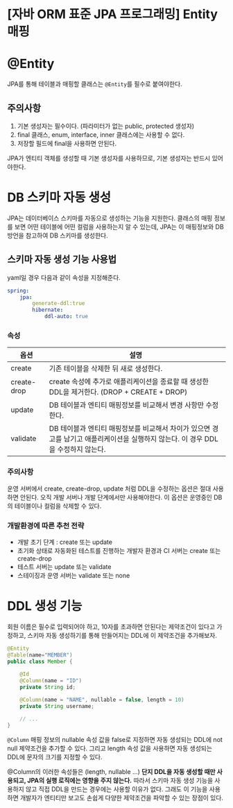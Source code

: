 # [자바 ORM 표준 JPA 프로그래밍] Entity 매핑

# @Entity
JPA를 통해 테이블과 매핑할 클래스는 `@Entity`를 필수로 붙여야한다. 
## 주의사항
1. 기본 생성자는 필수이다. (파라미터가 없는 public, protected 생성자)
2. final 클래스, enum, interface, inner 클래스에는 사용할 수 없다.
3. 저장할 필드에 final을 사용하면 안된다.

JPA가 엔티티 객체를 생성할 때 기본 생성자를 사용하므로, 기본 생성자는 반드시 있어야한다.

# DB 스키마 자동 생성
JPA는 데이터베이스 스키마를 자동으로 생성하는 기능을 지원한다. 클래스의 매핑 정보를 보면 어떤 테이블에 어떤 컬럼을 사용하는지 알 수 있는데, JPA는 이 매핑정보와 DB 방언을 참고하여 DB 스키마를 생성한다.

## 스키마 자동 생성 기능 사용법 
yaml일 경우 다음과 같이 속성을 지정해준다. 
``` yml
spring:
    jpa:
        generate-ddl:true
        hibernate:
            ddl-auto: true
```

### 속성
|옵션|설명|
----|-----
|create|기존 테이블을 삭제한 뒤 새로 생성한다.|
|create-drop|create 속성에 추가로 애플리케이션을 종료할 때 생성한 DDL을 제거한다. (DROP + CREATE + DROP)|
|update|DB 테이블과 엔티티 매핑정보를 비교해서 변경 사항만 수정한다.|
|validate|DB 테이블과 엔티티 매핑정보를 비교해서 차이가 있으면 경고를 남기고 애플리케이션을 실행하지 않는다. 이 경우 DDL을 수정하지 않는다.|

### 주의사항 
운영 서버에서 create, create-drop, update 처럼 DDL을 수정하는 옵션은 절대 사용하면 안된다. 오직 개발 서버나 개발 단계에서만 사용해야한다. 이 옵션은 운영중인 DB의 테이블이나 컬럼을 삭제할 수 있다.

### 개발환경에 따른 추천 전략
- 개발 초기 단계 : create 또는 update
- 초기화 상태로 자동화된 테스트를 진행하는 개발자 환경과 CI 서버는 create 또는 create-drop
- 테스트 서버는 update 또는 validate
- 스테이징과 운영 서버는 validate 또는 none

# DDL 생성 기능
회원 이름은 필수로 입력되어야 하고, 10자를 초과하면 안된다는 제약조건이 있다고 가정하고, 스키마 자동 생성하기를 통해 만들어지는 DDL에 이 제약조건을 추가해보자.

``` java
@Entity
@Table(name="MEMBER")
public class Member {
    
    @Id
    @Column(name = "ID")
    private String id;

    @Column(name = "NAME", nullable = false, length = 10)
    private String username;

    // ...
}
``` 

`@Column` 매핑 정보의 nullable 속성 값을 false로 지정하면 자동 생성되는 DDL에 not null 제약조건을 추가할 수 있다. 그리고 length 속성 값을 사용하면 자동 생성되는 DDL에 문자의 크기를 지정할 수 있다. 

@Column의 이러한 속성들은 (length, nullable ...) **단지 DDL을 자동 생성할 때만 사용되고, JPA의 실행 로직에는 영향을 주지 않는다.** 따라서 스키마 자동 생성 기능을 사용하지 않고 직접 DDL을 만드는 경우에는 사용할 이유가 없다. 그래도 이 기능을 사용하면 개발자가 엔티티만 보고도 손쉽게 다양한 제약조건을 파악할 수 있는 장점이 있다.
